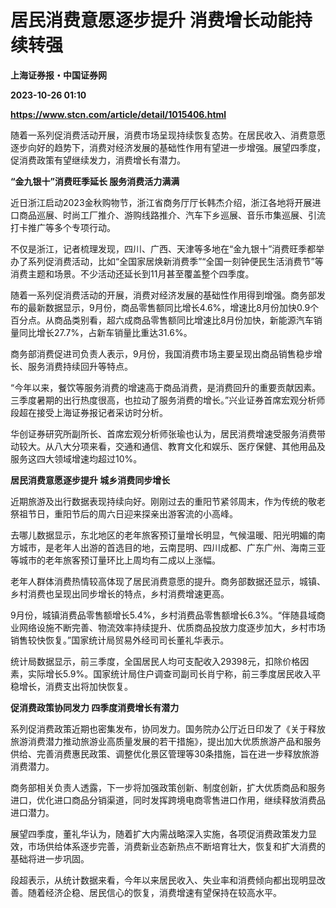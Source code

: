 # 居民消费意愿逐步提升 消费增长动能持续转强
**上海证券报・中国证券网**

**2023-10-26 01:10**

**https://www.stcn.com/article/detail/1015406.html**

随着一系列促消费活动开展，消费市场呈现持续恢复态势。在居民收入、消费意愿逐步向好的趋势下，消费对经济发展的基础性作用有望进一步增强。展望四季度，促消费政策有望继续发力，消费增长有潜力。  

**“金九银十”消费旺季延长 服务消费活力满满**

近日浙江启动2023金秋购物节，浙江省商务厅厅长韩杰介绍，浙江各地将开展进口商品巡展、时尚工厂推介、游购线路推介、汽车下乡巡展、音乐市集巡展、引流打卡推广等多个专项行动。

不仅是浙江，记者梳理发现，四川、广西、天津等多地在“金九银十”消费旺季都举办了系列促消费活动，比如“全国家居焕新消费季”“全国一刻钟便民生活消费节”等消费主题和场景。不少活动还延长到11月甚至覆盖整个四季度。

随着一系列促消费活动的开展，消费对经济发展的基础性作用得到增强。商务部发布的最新数据显示，9月份，商品零售额同比增长4.6%，增速比8月份加快0.9个百分点。从商品类别看，超六成商品零售额同比增速比8月份加快，新能源汽车销量同比增长27.7%，占新车销量比重达31.6%。

商务部消费促进司负责人表示，9月份，我国消费市场主要呈现出商品销售稳步增长、服务消费持续回升等特点。

“今年以来，餐饮等服务消费的增速高于商品消费，是消费回升的重要贡献因素。三季度暑期的出行热度很高，也拉动了服务消费的增长。”兴业证券首席宏观分析师段超在接受上海证券报记者采访时分析。

华创证券研究所副所长、首席宏观分析师张瑜也认为，居民消费增速受服务消费带动较大。从八大分项来看，交通和通信、教育文化和娱乐、医疗保健、其他用品及服务这四大领域增速均超过10%。

**居民消费意愿逐步提升 城乡消费同步增长**

近期旅游及出行数据表现持续向好。刚刚过去的重阳节紧邻周末，作为传统的敬老祭祖节日，重阳节后的周六日迎来探亲出游客流的小高峰。

去哪儿数据显示，东北地区的老年旅客预订量增长明显，气候温暖、阳光明媚的南方城市，是老年人出游的首选目的地，云南昆明、四川成都、广东广州、海南三亚等城市的老年旅客预订量环比上周均有二成以上涨幅。

老年人群体消费热情较高体现了居民消费意愿的提升。商务部数据还显示，城镇、乡村消费也呈现出同步增长的特点，乡村消费增速更高。

9月份，城镇消费品零售额增长5.4%，乡村消费品零售额增长6.3%。“伴随县域商业网络设施不断完善、物流效率持续提升、优质商品投放力度逐步加大，乡村市场销售较快恢复。”国家统计局贸易外经司司长董礼华表示。

统计局数据显示，前三季度，全国居民人均可支配收入29398元，扣除价格因素，实际增长5.9%。国家统计局住户调查司副司长肖宁称，前三季度居民收入平稳增长，消费支出将加快恢复。

**促消费政策协同发力 四季度消费增长有潜力**

系列促消费政策近期也密集发布，协同发力。国务院办公厅近日印发了《关于释放旅游消费潜力推动旅游业高质量发展的若干措施》，提出加大优质旅游产品和服务供给、完善消费惠民政策、调整优化景区管理等30条措施，旨在进一步释放旅游消费潜力。

商务部相关负责人透露，下一步将加强政策创新、制度创新，扩大优质商品和服务进口，优化进口商品分销渠道，同时发挥跨境电商零售进口作用，继续释放消费品进口潜力。

展望四季度，董礼华认为，随着扩大内需战略深入实施，各项促消费政策发力显效，市场供给体系逐步完善，消费新业态新热点不断培育壮大，恢复和扩大消费的基础将进一步巩固。

段超表示，从统计数据来看，今年以来居民收入、失业率和消费倾向都出现明显改善。随着经济企稳、居民信心的恢复，消费增速有望保持在较高水平。